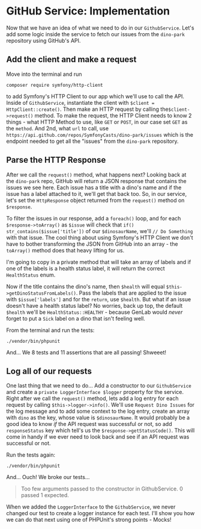 # GitHub Service: Implementation

Now that we have an idea of what we need to do in our `GithubService`. Let's add
some logic inside the service to fetch our issues from the `dino-park` repository
using GitHub's API.

## Add the client and make a request
Move into the terminal and run

```terminal
composer require symfony/http-client
```

to add Symfony's HTTP Client to our app which we'll use to call the API.
Inside of `GithubService`, instantiate the client with `$client = HttpClient::create()`.
Then make an HTTP request by calling the`$client->request()` method. To make the
request, the HTTP Client needs to know 2 things - what HTTP Method to use, like
`GET` or `POST`, in our case set `GET` as the `method`. And 2nd, what `url` to call,
use `https://api.github.com/repos/SymfonyCasts/dino-park/issues` which is the 
endpoint needed to get all the "issues" from the `dino-park` repository.

## Parse the HTTP Response

After we call the `request()` method, what happens next? Looking back at the 
`dino-park` repo, GitHub will return a JSON response that contains the issues we
see here. Each issue has a title with a dino's name and if the issue has a label 
attached to it, we'll get that back too. So, in our service, let's set the 
`HttpResponse` object returned from the `request()` method on `$response`.

To filter the issues in our response, add a `foreach()` loop, and for each
`$response->toArray()` as `$issue` will check that `if()` `str_contains($issue['title'])`
of our `$dinosaurName`, we'll `// Do Something` with that issue. The cool thing
about using Symfony's HTTP Client we don't have to bother transforming the JSON
from GitHub into an array - the `toArray()` method does that heavy lifting
for us.

I'm going to copy in a private method that will take an array of labels and if 
one of the labels is a health status label, it will return the correct `HealthStatus` 
enum.

Now if the title contains the dino's name, then `$health` will equal
`$this->getDinoStatusFromLabels()`. Pass the labels that are applied to the issue
with `$issue['labels']` and for the `return`, use `$health`. But what if an issue 
doesn't have a health status label? No worries, back up top, the default `$health`
we'll be `HealthStatus::HEALTHY` - because GenLab would *never* forget to put a
`Sick` label on a dino that isn't feeling well.

From the terminal and run the tests:

```terminal
./vendor/bin/phpunit
```

And... We 8 tests and 11 assertions that are all passing! Shweeet!

## Log all of our requests

One last thing that we need to do... Add a constructor to our `GithubService`
and create a `private LoggerInterface $logger` property for the service. Right
after we call the `request()` method, lets add a log entry for each request by calling
`$this->logger->info()`. We'll use `Request Dino Issues` for the log message and 
to add some context to the log entry, create an array with `dino` as the key,
whose value is `$dinosaurName`. It would probably be a good idea to know *if* the 
API request was successful or not, so add `responseStatus` key which tell's us the
`$response->getStatusCode()`. This will come in handy if we ever need to look
back and see if an API request was successful or not.

Run the tests again:

```terminal-silent
./vendor/bin/phpunit
```

And... Ouch! We broke our tests...

> Too few arguments passed to the constructor in GithubService. 0 passed 1 expected.

When we added the `LoggerInterface` to the `GithubService`, we never changed our
test to create a logger instance for each test. I'll show you how we can
do that next using one of PHPUnit's strong points - Mocks!
